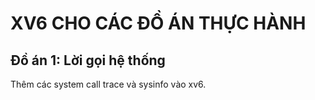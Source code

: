 # XV6 CHO CÁC ĐỒ ÁN THỰC HÀNH

## Đồ án 1: Lời gọi hệ thống
Thêm các system call trace và sysinfo vào xv6.
